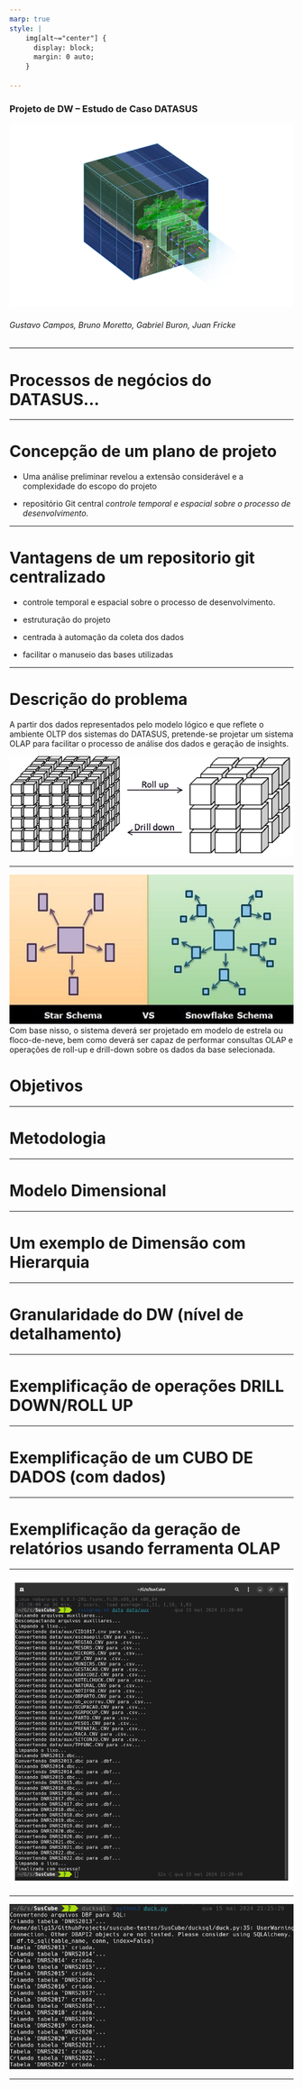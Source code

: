 ```yaml
---
marp: true
style: |
    img[alt~="center"] {
      display: block;
      margin: 0 auto;
    }

---
```

<!-- theme: uncover   -->
<!-- class: invert -->

### Projeto de DW – Estudo de Caso DATASUS
![bg right:50% w:500](photos/cubo-brazil-data-cube-bdc.png)
###### Gustavo Campos, Bruno Moretto, Gabriel Buron, Juan Fricke

---

# Processos de negócios do DATASUS...




---

# Concepção de um plano de projeto

* Uma análise preliminar revelou a extensão considerável e a complexidade do escopo do projeto

* repositório Git central
*controle temporal e espacial sobre o processo de desenvolvimento.*

---

# Vantagens de um repositorio git centralizado

* controle temporal e espacial sobre o processo de desenvolvimento.

* estruturação do projeto

* centrada à automação da coleta dos dados

* facilitar o manuseio das bases utilizadas

---

# Descrição do problema

A partir dos dados representados pelo modelo lógico e que reflete o ambiente OLTP dos sistemas do DATASUS, pretende-se projetar um sistema OLAP para facilitar o processo de análise dos dados e geração de insights.

![:100% w:1000](photos/Roll-up-and-Drill-down-operations.png)

---

![:100% w:800](photos/star-vs-snow.jpg)
Com base nisso, o sistema deverá ser projetado em modelo de estrela ou floco-de-neve, bem como deverá ser capaz de performar consultas OLAP e operações de roll-up e drill-down sobre os dados da base selecionada.


# Objetivos

---

# Metodologia

---

# Modelo Dimensional

---

# Um exemplo de Dimensão com Hierarquia

---

# Granularidade do DW (nível de detalhamento)

---

# Exemplificação de operações DRILL DOWN/ROLL UP

---

# Exemplificação de um CUBO DE DADOS (com dados)

--- 

# Exemplificação da geração de relatórios usando ferramenta OLAP

---

![bg center:100% w:700](photos/susgpre.sh-in-action.png)

---

![bg center:100% w:700](photos/First-Version-running.png)

---
